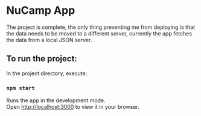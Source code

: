 # NuCamp App

The project is complete, the only thing preventing me from deploying is that the data needs to be moved to a different server, currently the app fetches the data from a local JSON server.
## To run the project:
In the project directory, execute:

### `npm start`

Runs the app in the development mode.\
Open [http://localhost:3000](http://localhost:3000) to view it in your browser.



